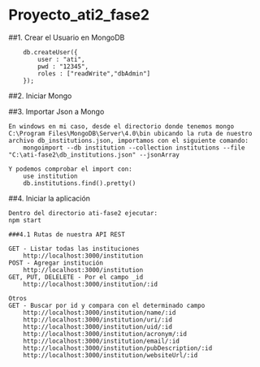 # Proyecto_ati2_fase2

##1. Crear el Usuario en MongoDB

		db.createUser({
			user : "ati",
			pwd : "12345",
			roles : ["readWrite","dbAdmin"]
		});

##2. Iniciar Mongo

##3. Importar Json a Mongo

	En windows en mi caso, desde el directorio donde tenemos mongo C:\Program Files\MongoDB\Server\4.0\bin ubicando la ruta de nuestro archivo db_institutions.json, importamos con el siguiente comando: 
		mongoimport --db institution --collection institutions --file "C:\ati-fase2\db_institutions.json" --jsonArray

	Y podemos comprobar el import con:
		use institution
		db.institutions.find().pretty()

##4. Iniciar la aplicación

	Dentro del directorio ati-fase2 ejecutar:
	npm start

	###4.1 Rutas de nuestra API REST

	GET - Listar todas las instituciones
		http://localhost:3000/institution
	POST - Agregar institución
		http://localhost:3000/institution
	GET, PUT, DELELETE - Por el campo _id
		http://localhost:3000/institution/:id

	Otros
	GET - Buscar por id y compara con el determinado campo
		http://localhost:3000/institution/name/:id
		http://localhost:3000/institution/uri/:id
		http://localhost:3000/institution/uid/:id
		http://localhost:3000/institution/acronym/:id
		http://localhost:3000/institution/email/:id
		http://localhost:3000/institution/pubDescription/:id
		http://localhost:3000/institution/websiteUrl/:id
